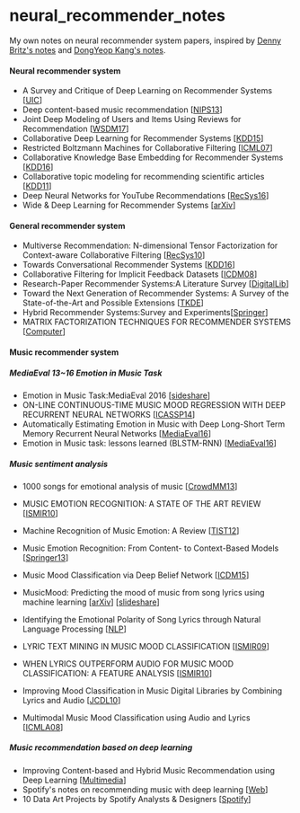 # neural_recommender_notes
My own notes on neural recommender system papers, inspired by [Denny Britz's notes](https://github.com/dennybritz/deeplearning-papernotes) and [DongYeop Kang's notes](https://github.com/dykang/neurallanguage-notes).

#### Neural recommender system
- A Survey and Critique of Deep Learning on Recommender Systems [[UIC](http://bdsc.lab.uic.edu/docs/survey-critique-deep.pdf)]
- Deep content-based music recommendation [[NIPS13](http://papers.nips.cc/paper/5004-deep-content-based-music-recommendation.pdf)]
- Joint Deep Modeling of Users and Items Using Reviews for Recommendation [[WSDM17](http://dl.acm.org/citation.cfm?id=3018665)]
- Collaborative Deep Learning for Recommender Systems [[KDD15](http://dl.acm.org/citation.cfm?id=2783273)]
- Restricted Boltzmann Machines for Collaborative Filtering [[ICML07](https://www.cs.toronto.edu/~rsalakhu/papers/rbmcf.pdf)]
- Collaborative Knowledge Base Embedding for Recommender Systems [[KDD16](http://www.kdd.org/kdd2016/subtopic/view/collaborative-knowledge-base-embedding-for-recommender-systems/667/)]
- Collaborative topic modeling for recommending scientific articles [[KDD11](http://dl.acm.org/citation.cfm?id=2020480)]
- Deep Neural Networks for YouTube Recommendations [[RecSys16](https://static.googleusercontent.com/media/research.google.com/ko//pubs/archive/45530.pdf)]
- Wide & Deep Learning for Recommender Systems [[arXiv](https://arxiv.org/abs/1606.07792)]


#### General recommender system

- Multiverse Recommendation: N-dimensional Tensor Factorization for Context-aware Collaborative Filtering [[RecSys10](https://xamat.github.io//pubs/karatzoglu-recsys-2010.pdf)]
- Towards Conversational Recommender Systems [[KDD16](http://www.kdd.org/kdd2016/subtopic/view/towards-conversational-recommender-systems)]
- Collaborative Filtering for Implicit Feedback Datasets [[ICDM08](http://yifanhu.net/PUB/cf.pdf)]
- Research-Paper Recommender Systems:A Literature Survey [[DigitalLib](http://docear.org/papers/Research%20Paper%20Recommender%20Systems%20--%20A%20Literature%20Survey%20(preprint).pdf)]
- Toward the Next Generation of Recommender Systems: A Survey of the State-of-the-Art and Possible Extensions [[TKDE](http://pages.stern.nyu.edu/~atuzhili/pdf/TKDE-Paper-as-Printed.pdf)]
- Hybrid Recommender Systems:Survey and Experiments[[Springer](http://josquin.cs.depaul.edu/~rburke/pubs/burke-umuai02.pdf)]
- MATRIX FACTORIZATION TECHNIQUES FOR RECOMMENDER SYSTEMS [[Computer](https://datajobs.com/data-science-repo/Recommender-Systems-%5BNetflix%5D.pdf)]


#### Music recommender system

##### MediaEval 13~16 Emotion in Music Task
- Emotion in Music Task:MediaEval 2016 [[sideshare](https://www.slideshare.net/multimediaeval/mediaeval-2016-emotion-in-music-task-lessons-learned)]
- ON-LINE CONTINUOUS-TIME MUSIC MOOD REGRESSION WITH DEEP RECURRENT NEURAL NETWORKS [[ICASSP14](https://pdfs.semanticscholar.org/3170/2755180f023cb6d3ee275fa0a355dd681fb1.pdf)]
- Automatically Estimating Emotion in Music with Deep Long-Short Term Memory Recurrent Neural Networks [[MediaEval16](https://pdfs.semanticscholar.org/e338/2ed926d6a8facadfcbfc091c53e08e371948.pdf)]
- Emotion in Music task: lessons learned (BLSTM-RNN) [[MediaEval16](http://ceur-ws.org/Vol-1739/MediaEval_2016_paper_10.pdf)]

##### Music sentiment analysis
- 1000 songs for emotional analysis of music [[CrowdMM13](https://ibug.doc.ic.ac.uk/media/uploads/documents/cmm13-soleymani.pdf)]
- MUSIC EMOTION RECOGNITION: A STATE OF THE ART REVIEW [[ISMIR10](http://citeseerx.ist.psu.edu/viewdoc/download?doi=10.1.1.231.7740&rep=rep1&type=pdf)]
- Machine Recognition of Music Emotion: A Review [[TIST12](http://dl.acm.org/citation.cfm?id=2168754)]
- Music Emotion Recognition: From Content- to Context-Based Models [[Springer13](http://link.springer.com/chapter/10.1007/978-3-642-41248-6_13)]

- Music Mood Classification via Deep Belief Network [[ICDM15](http://ieeexplore.ieee.org/stamp/stamp.jsp?arnumber=7395810)]
- MusicMood: Predicting the mood of music from song lyrics using machine learning [[arXiv](https://arxiv.org/pdf/1611.00138.pdf)] [[slideshare](http://www.slideshare.net/SebastianRaschka/musicmood-20140912)] 
- Identifying the Emotional Polarity of Song Lyrics through Natural Language Processing [[NLP](https://people.eecs.berkeley.edu/~schasins/papers/identifyingEmotionalPolarity.pdf)]
- LYRIC TEXT MINING IN MUSIC MOOD CLASSIFICATION [[ISMIR09](http://www.ismir2009.ismir.net/proceedings/PS3-4.pdf)]
- WHEN LYRICS OUTPERFORM AUDIO FOR MUSIC MOOD CLASSIFICATION: A FEATURE ANALYSIS [[ISMIR10](http://ismir2010.ismir.net/proceedings/ismir2010-106.pdf)]
- Improving Mood Classification in Music Digital Libraries by Combining Lyrics and Audio [[JCDL10](http://dl.acm.org/citation.cfm?id=1816146)]
- Multimodal Music Mood Classification using Audio and Lyrics [[ICMLA08](http://ieeexplore.ieee.org/abstract/document/4725050/?part=1)]

##### Music recommendation based on deep learning
- Improving Content-based and Hybrid Music Recommendation using Deep Learning [[Multimedia](http://dl.acm.org/citation.cfm?id=2654940)]
- Spotify's notes on recommending music with deep learning [[Web](http://benanne.github.io/2014/08/05/spotify-cnns.html)]
- 10 Data Art Projects by Spotify Analysts & Designers [[Spotify](https://insights.spotify.com/us/2016/09/29/10-data-art-projects/)]
